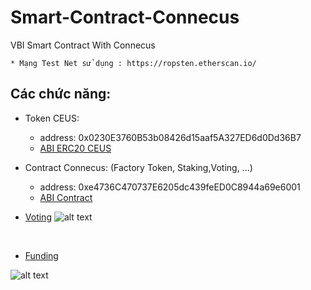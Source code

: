 # Smart-Contract-Connecus
VBI Smart Contract With Connecus

    * Mạng Test Net sử dụng : https://ropsten.etherscan.io/
## Các chức năng: 

- Token CEUS: 
    + address: 0x0230E3760B53b08426d15aaf5A327ED6d0Dd36B7
    + [ABI ERC20 CEUS](https://github.com/Connecus-Team/Smart-Contract-Connecus/blob/main/ABIERC20.json)

- Contract Connecus: (Factory Token, Staking,Voting, ...)
    + address: 0xe4736C470737E6205dc439feED0C8944a69e6001
    + [ABI Contract]( https://github.com/Connecus-Team/Smart-Contract-Connecus/blob/main/AbiConnecus.json)

- [Voting](https://github.com/Connecus-Team/Smart-Contract-Connecus/tree/main/Voting)
![alt text](https://github.com/Connecus-Team/Smart-Contract-Connecus/blob/main/Voting/Voting.png)

<br>

- [Funding](https://github.com/Connecus-Team/Smart-Contract-Connecus/tree/main/Funding)

![alt text](https://github.com/Connecus-Team/Smart-Contract-Connecus/blob/main/Funding/Funding.png)